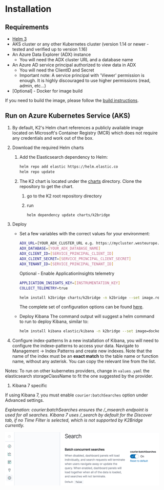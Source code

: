 # Installation

## Requirements

* [Helm 3](https://github.com/helm/helm#install)
* AKS cluster or any other Kubernetes cluster (version 1.14 or newer - tested and verified up to version 1.16)
* An Azure Data Explorer (ADX) instance
    * You will need the ADX cluster URL and a database name
* An Azure AD service principal authorized to view data in ADX
    * You will need the ClientID and Secret
    * Important note: A service principal with 'Viewer' permission is enough. It is highly discouraged to use higher permissions (read, admin, etc...)
* [Optional] - Docker for image build

If you need to build the image, please follow the [build instructions](./build.md).

## Run on Azure Kubernetes Service (AKS)

1. By default, K2's Helm chart references a publicly available image located on Microsoft's Container Registry (MCR) which does not require any credentials and work out of the box.

1. Download the required Helm charts

    1. Add the Elasticsearch dependency to Helm:

        ```sh
        helm repo add elastic https://helm.elastic.co
        helm repo update
        ```

    1. The K2 chart is located under the [charts](../charts) directory. Clone the repository to get the chart.

        1. go to the K2 root repository directory

        1. run
            ```sh
            helm dependency update charts/k2bridge
            ```

1. Deploy

    * Set a few variables with the correct values for your environment:

        ```sh
        ADX_URL=[YOUR_ADX_CLUSTER_URL e.g. https://mycluster.westeurope.kusto.windows.net]
        ADX_DATABASE=[YOUR_ADX_DATABASE_NAME]
        ADX_CLIENT_ID=[SERVICE_PRINCIPAL_CLIENT_ID]
        ADX_CLIENT_SECRET=[SERVICE_PRINCIPAL_CLIENT_SECRET]
        ADX_TENANT_ID=[SERVICE_PRINCIPAL_TENANT_ID]
        ```

        Optional - Enable ApplicationInsights telemetry
        ```sh
        APPLICATION_INSIGHTS_KEY=[INSTRUMENTATION_KEY]
        COLLECT_TELEMETRY=true
        ```

        ```sh
        helm install k2bridge charts/k2bridge -n k2bridge --set image.repository=$REPOSITORY_NAME/$CONTAINER_NAME --set settings.adxClusterUrl="$ADX_URL" --set settings.adxDefaultDatabaseName="$ADX_DATABASE" --set settings.aadClientId="$ADX_CLIENT_ID" --set settings.aadClientSecret="$ADX_CLIENT_SECRET" --set settings.aadTenantId="$ADX_TENANT_ID" [--set image.tag=latest] [--set privateRegistry="$IMAGE_PULL_SECRET_NAME"] [--set settings.collectTelemetry=$COLLECT_TELEMETRY]
        ```

        The complete set of configuration options can be found [here](./configuration.md).

    * Deploy Kibana
    The command output will suggest a helm command to run to deploy Kibana, similar to:

        ```sh
        helm install kibana elastic/kibana -n k2bridge --set image=docker.elastic.co/kibana/kibana-oss --set imageTag=6.8.5 --set elasticsearchHosts=http://k2bridge:8080
        ```

1. Configure index-patterns
In a new installation of Kibana, you will need to configure the indexe-patterns to access your data.
Navigate to Management -> Index Patterns and create new indexes.
Note that the name of the index must be an **exact match** to the table name or function name, without any asterisk. You can copy the relevant line from the list.

Notes:
To run on other kubernetes providers, change in `values.yaml` the elasticsearch storageClassName to fit the one suggested by the provider.

1. Kibana 7 specific

If using Kibana 7, you must enable `courier:batchSearches` option under Advanced settings.

_Explanation: courier:batchSearches ensures the /\_msearch endpoint is used for all searches. Kibana 7 uses /\_search by default for the Discover tab, if no Time Filter is selected, which is not supported by K2Bridge currently._

![courier:batchSearches option](images/kibana7_courier_batchSearches.png)

